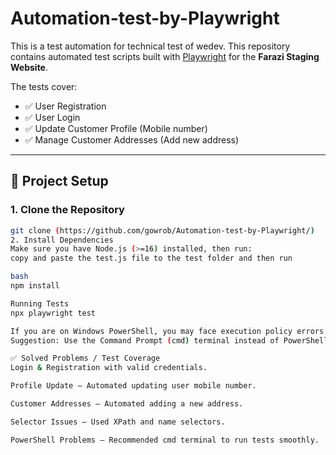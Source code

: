 # Automation-test-by-Playwright
This is a test automation for technical test of wedev.
This repository contains automated test scripts built with [Playwright](https://playwright.dev/) for the **Farazi Staging Website**.

The tests cover:
- ✅ User Registration
- ✅ User Login
- ✅ Update Customer Profile (Mobile number)
- ✅ Manage Customer Addresses (Add new address)

---

## 🚀 Project Setup

### 1. Clone the Repository
```bash
git clone (https://github.com/gowrob/Automation-test-by-Playwright/)
2. Install Dependencies
Make sure you have Node.js (>=16) installed, then run:
copy and paste the test.js file to the test folder and then run

bash
npm install

Running Tests
npx playwright test

If you are on Windows PowerShell, you may face execution policy errors when using npx.
Suggestion: Use the Command Prompt (cmd) terminal instead of PowerShell to avoid these issues.

✅ Solved Problems / Test Coverage
Login & Registration with valid credentials.

Profile Update – Automated updating user mobile number.

Customer Addresses – Automated adding a new address.

Selector Issues – Used XPath and name selectors.

PowerShell Problems – Recommended cmd terminal to run tests smoothly.

